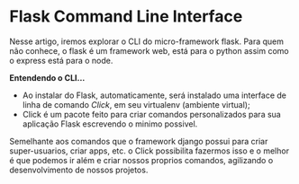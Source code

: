 # Flask Command Line Interface

Nesse artigo, iremos explorar o CLI do micro-framework flask. Para quem não conhece, o flask é um framework web, está para o python assim como o express está para o node.

<b>Entendendo o CLI...</b>
- Ao instalar do Flask, automaticamente, será instalado uma interface de linha de comando <i>Click</i>, em seu virtualenv (ambiente virtual);
- Click é um pacote feito para criar comandos personalizados para sua aplicação Flask escrevendo o minimo possivel.

Semelhante aos comandos que o framework django possui para criar super-usuarios, criar apps, etc. o Click possibilita fazermos isso e o melhor é que podemos ir além e criar nossos proprios comandos, agilizando o desenvolvimento de nossos projetos.
